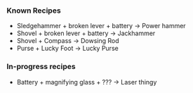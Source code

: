 ### Known Recipes

- Sledgehammer + broken lever + battery -> Power hammer
- Shovel + broken lever + battery -> Jackhammer
- Shovel + Compass -> Dowsing Rod
- Purse + Lucky Foot -> Lucky Purse

### In-progress recipes

- Battery + magnifying glass + ??? -> Laser thingy
